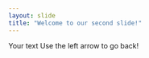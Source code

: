```yaml
---
layout: slide
title: "Welcome to our second slide!"
---
```


Your text
Use the left arrow to go back!
